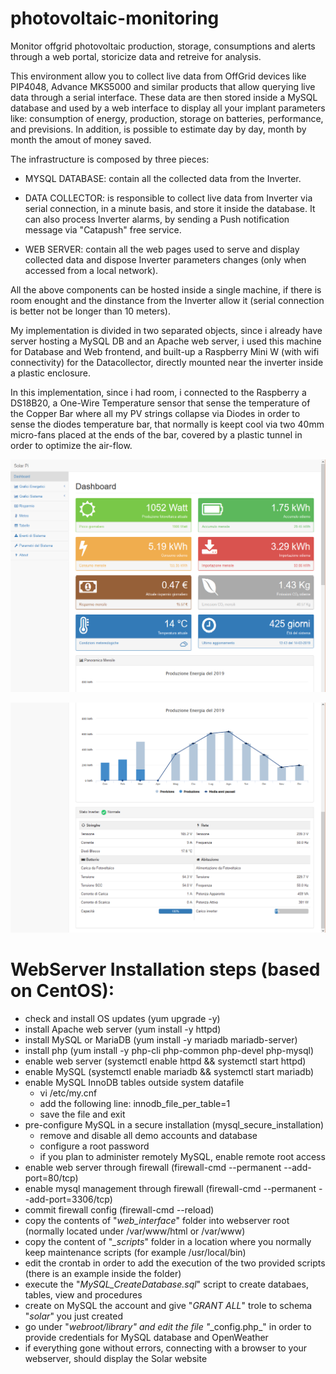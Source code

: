 # photovoltaic-monitoring
Monitor offgrid photovoltaic production, storage, consumptions and alerts through a web portal, storicize data and retreive for analysis.

This environment allow you to collect live data from OffGrid devices like PIP4048, Advance MKS5000 and similar products that allow querying live data through a serial interface.
These data are then stored inside a MySQL database and used by a web interface to display all your implant parameters like: consumption of energy, production, storage on batteries, performance, and previsions.
In addition, is possible to estimate day by day, month by month the amout of money saved.

The infrastructure is composed by three pieces:

- MYSQL DATABASE: contain all the collected data from the Inverter.

- DATA COLLECTOR: is responsible to collect live data from Inverter via serial connection, in a minute basis, and store it inside the database.  It can also process Inverter alarms, by sending a Push notification message via "Catapush" free service.

- WEB SERVER: contain all the web pages used to serve and display collected data and dispose Inverter parameters changes (only when accessed from a local network).

All the above components can be hosted inside a single machine, if there is room enought and the dinstance from the Inverter allow it (serial connection is better not be longer than 10 meters).

My implementation is divided in two separated objects, since i already have server hosting a MySQL DB and an Apache web server, i used this machine for Database and Web frontend, and built-up a Raspberry Mini W (with wifi connectivity) for the Datacollector, directly mounted near the inverter inside a plastic enclosure.

In this implementation, since i had room, i connected to the Raspberry a DS18B20, a One-Wire Temperature sensor that sense the temperature of the Copper Bar where all my PV strings collapse via Diodes in order to sense the diodes temperature bar, that normally is keept cool via two 40mm micro-fans placed at the ends of the bar, covered by a plastic tunnel in order to optimize the air-flow.

![Alt text](./example-images/Home-1.png?raw=true "Home-Page first part")

![Alt text](./example-images/Home-2.png?raw=true "Home-Page second part")


# WebServer Installation steps (based on CentOS):
- check and install OS updates (yum upgrade -y)
- install Apache web server (yum install -y httpd)
- install MySQL or MariaDB (yum install -y mariadb mariadb-server)
- install php (yum install -y php-cli php-common php-devel php-mysql)
- enable web server (systemctl enable httpd && systemctl start httpd)
- enable MySQL (systemctl enable mariadb && systemctl start mariadb)
- enable MySQL InnoDB tables outside system datafile
  - vi /etc/my.cnf
  - add the following line: innodb_file_per_table=1
  - save the file and exit
- pre-configure MySQL in a secure installation (mysql_secure_installation)
  - remove and disable all demo accounts and database
  - configure a root password
  - if you plan to administer remotely MySQL, enable remote root access
- enable web server through firewall (firewall-cmd --permanent --add-port=80/tcp)
- enable mysql management through firewall (firewall-cmd --permanent --add-port=3306/tcp)
- commit firewall config (firewall-cmd --reload)
- copy the contents of "_web_interface_" folder into webserver root (normally located under /var/www/html or /var/www)
- copy the content of "_\_scripts_" folder in a location where you normally keep maintenance scripts (for example /usr/local/bin)
- edit the crontab in order to add the execution of the two provided scripts (there is an example inside the folder)
- execute the "_MySQL_CreateDatabase.sql_" script to create databaes, tables, view and procedures
- create on MySQL the account and give "_GRANT ALL_" trole to schema "_solar_" you just created
- go under "_webroot/_library_" and edit the file "_\_config.php_" in order to provide credentials for MySQL database and OpenWeather
- if everything gone without errors, connecting with a browser to your webserver, should display the Solar website
